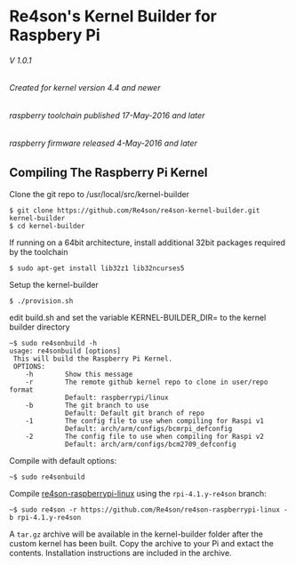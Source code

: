 # Re4son's Kernel Builder for Raspbery Pi
###### V 1.0.1
###### Created for kernel version 4.4 and newer
######             raspberry toolchain published 17-May-2016 and later
######             raspberry firmware released 4-May-2016 and later



## Compiling The Raspberry Pi Kernel

Clone the git repo to /usr/local/src/kernel-builder

```
$ git clone https://github.com/Re4son/re4son-kernel-builder.git kernel-builder
$ cd kernel-builder
```

If running on a 64bit architecture, install additional 32bit packages required by the toolchain

```
$ sudo apt-get install lib32z1 lib32ncurses5
```

Setup the kernel-builder

```
$ ./provision.sh
```
edit build.sh and set the variable KERNEL-BUILDER_DIR= to the kernel builder directory 

```
~$ sudo re4sonbuild -h
usage: re4sonbuild [options]
 This will build the Raspberry Pi Kernel.
 OPTIONS:
    -h        Show this message
    -r        The remote github kernel repo to clone in user/repo format
              Default: raspberrypi/linux
    -b        The git branch to use
              Default: Default git branch of repo
    -1        The config file to use when compiling for Raspi v1
              Default: arch/arm/configs/bcmrpi_defconfig
    -2        The config file to use when compiling for Raspi v2
              Default: arch/arm/configs/bcm2709_defconfig
```

Compile with default options:

```
~$ sudo re4sonbuild
```

Compile [re4son-raspberrypi-linux][1] using the `rpi-4.1.y-re4son` branch:

```
~$ sudo re4son -r https://github.com/Re4son/re4son-raspberrypi-linux -b rpi-4.1.y-re4son
```

A `tar.gz` archive will be available in the kernel-builder folder
after the custom kernel has been built. Copy the archive to your Pi and extact the
contents. Installation instructions are included in the archive.


[1]: https://github.com/Re4son/re4son-raspberrypi-linux

